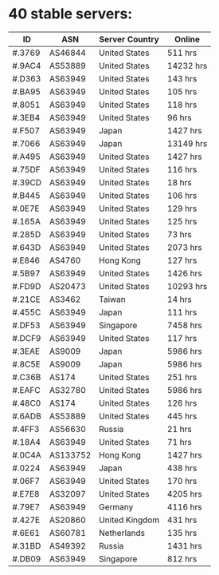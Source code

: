 # 40 stable servers:

| ID | ASN | Server Country | Online |
| ------ | ------ | ------ | ------ |
| #.3769 | AS46844 | United States | 511 hrs |
| #.9AC4 | AS53889 | United States | 14232 hrs |
| #.D363 | AS63949 | United States | 143 hrs |
| #.BA95 | AS63949 | United States | 105 hrs |
| #.8051 | AS63949 | United States | 118 hrs |
| #.3EB4 | AS63949 | United States | 96 hrs |
| #.F507 | AS63949 | Japan | 1427 hrs |
| #.7066 | AS63949 | Japan | 13149 hrs |
| #.A495 | AS63949 | United States | 1427 hrs |
| #.75DF | AS63949 | United States | 116 hrs |
| #.39CD | AS63949 | United States | 18 hrs |
| #.B445 | AS63949 | United States | 106 hrs |
| #.0E7E | AS63949 | United States | 129 hrs |
| #.165A | AS63949 | United States | 125 hrs |
| #.285D | AS63949 | United States | 73 hrs |
| #.643D | AS63949 | United States | 2073 hrs |
| #.E846 | AS4760 | Hong Kong | 127 hrs |
| #.5B97 | AS63949 | United States | 1426 hrs |
| #.FD9D | AS20473 | United States | 10293 hrs |
| #.21CE | AS3462 | Taiwan | 14 hrs |
| #.455C | AS63949 | Japan | 111 hrs |
| #.DF53 | AS63949 | Singapore | 7458 hrs |
| #.DCF9 | AS63949 | United States | 117 hrs |
| #.3EAE | AS9009 | Japan | 5986 hrs |
| #.8C5E | AS9009 | Japan | 5986 hrs |
| #.C36B | AS174 | United States | 251 hrs |
| #.EAFC | AS32780 | United States | 5986 hrs |
| #.48C0 | AS174 | United States | 126 hrs |
| #.6ADB | AS53889 | United States | 445 hrs |
| #.4FF3 | AS56630 | Russia | 21 hrs |
| #.18A4 | AS63949 | United States | 71 hrs |
| #.0C4A | AS133752 | Hong Kong | 1427 hrs |
| #.0224 | AS63949 | Japan | 438 hrs |
| #.06F7 | AS63949 | United States | 170 hrs |
| #.E7E8 | AS32097 | United States | 4205 hrs |
| #.79E7 | AS63949 | Germany | 4116 hrs |
| #.427E | AS20860 | United Kingdom | 431 hrs |
| #.6E61 | AS60781 | Netherlands | 135 hrs |
| #.31BD | AS49392 | Russia | 1431 hrs |
| #.DB09 | AS63949 | Singapore | 812 hrs |

